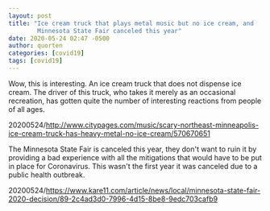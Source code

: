 ```yaml
---
layout: post
title: "Ice cream truck that plays metal music but no ice cream, and
        Minnesota State Fair canceled this year"
date: 2020-05-24 02:47 -0500
author: quorten
categories: [covid19]
tags: [covid19]
---
```


Wow, this is interesting.  An ice cream truck that does not dispense
ice cream.  The driver of this truck, who takes it merely as an
occasional recreation, has gotten quite the number of interesting
reactions from people of all ages.

20200524/http://www.citypages.com/music/scary-northeast-minneapolis-ice-cream-truck-has-heavy-metal-no-ice-cream/570670651

The Minnesota State Fair is canceled this year, they don't want to
ruin it by providing a bad experience with all the mitigations that
would have to be put in place for Coronavirus.  This wasn't the first
year it was canceled due to a public health outbreak.

20200524/https://www.kare11.com/article/news/local/minnesota-state-fair-2020-decision/89-2c4ad3d0-7996-4d15-8be8-9edc703cafb9
